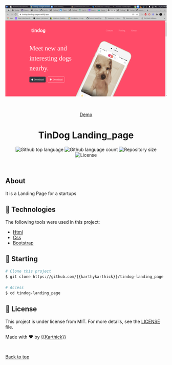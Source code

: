 <div align="center" id="top"> 
  <img src="images/tindoog.png" alt="TinDog Landing_page" />

  &#xa0;

  <a href="https://https://tindog-landing-pagee.netlify.app/">Demo</a>
</div>

<h1 align="center">TinDog Landing_page</h1>

<p align="center">
  <img alt="Github top language" src="https://img.shields.io/github/languages/top/{{karthykarthick}}/tindog-landing_page?color=56BEB8">

  <img alt="Github language count" src="https://img.shields.io/github/languages/count/{{karthykarthick}}/tindog-landing_page?color=56BEB8">

  <img alt="Repository size" src="https://img.shields.io/github/repo-size/{{karthykarthick}}/tindog-landing_page?color=56BEB8">

  <img alt="License" src="https://img.shields.io/github/license/{{karthykarthick}}/tindog-landing_page?color=56BEB8">

  <!-- <img alt="Github issues" src="https://img.shields.io/github/issues/{{karthykarthick}}/tindog-landing_page?color=56BEB8" /> -->

  <!-- <img alt="Github forks" src="https://img.shields.io/github/forks/{{karthykarthick}}/tindog-landing_page?color=56BEB8" /> -->

  <!-- <img alt="Github stars" src="https://img.shields.io/github/stars/{{karthykarthick}}/tindog-landing_page?color=56BEB8" /> -->
</p>

<!-- Status -->

<!-- <h4 align="center"> 
	🚧  TinDog Landing_page 🚀 Under construction...  🚧
</h4> 

<hr> -->


<br>

## About ##

It is a Landing Page for a startups

## :rocket: Technologies ##

The following tools were used in this project:

- [Html](https://expo.io/)
- [Css](https://nodejs.org/en/)
- [Bootstrap](https://pt-br.reactjs.org/)

## :checkered_flag: Starting ##

```bash
# Clone this project
$ git clone https://github.com/{{karthykarthick}}/tindog-landing_page

# Access
$ cd tindog-landing_page

```

## :memo: License ##

This project is under license from MIT. For more details, see the [LICENSE](LICENSE.md) file.


Made with :heart: by <a href="https://github.com/{{karthykarthick}}" target="_blank">{{Karthick}}</a>

&#xa0;

<a href="#top">Back to top</a>
